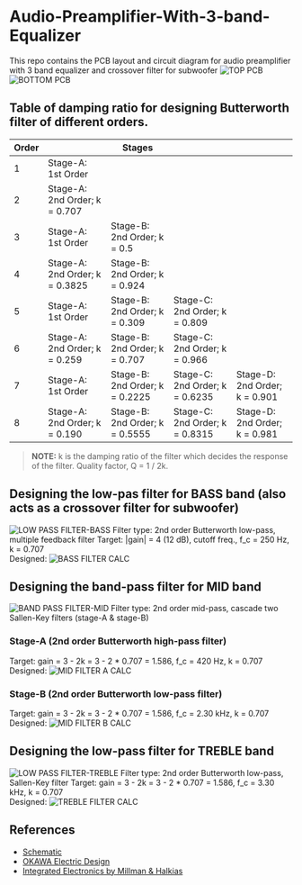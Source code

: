 # Audio-Preamplifier-With-3-band-Equalizer
This repo contains the PCB layout and circuit diagram for audio preamplifier with 3 band equalizer and crossover filter for subwoofer
![TOP PCB](./image/pcb-top.png)
![BOTTOM PCB](./image/pcb-bottom.png)

## Table of damping ratio for designing Butterworth filter of different orders.
|Order||Stages|||
|-----|------|------|-----|-----|
|1|Stage-A: <br/>1st Order||||
|2|Stage-A: 2nd Order; k = 0.707||||
|3|Stage-A: 1st Order|Stage-B: 2nd Order; k = 0.5|||
|4|Stage-A: 2nd Order; k = 0.3825|Stage-B: 2nd Order; k = 0.924|||
|5|Stage-A: 1st Order|Stage-B: 2nd Order; k = 0.309|Stage-C: 2nd Order; k = 0.809||
|6|Stage-A: 2nd Order; k = 0.259|Stage-B: 2nd Order; k = 0.707|Stage-C: 2nd Order; k = 0.966||
|7|Stage-A: 1st Order|Stage-B: 2nd Order; k = 0.2225|Stage-C: 2nd Order; k = 0.6235|Stage-D: 2nd Order; k = 0.901|
|8|Stage-A: 2nd Order; k = 0.190|Stage-B: 2nd Order; k = 0.5555|Stage-C: 2nd Order; k = 0.8315|Stage-D: 2nd Order; k = 0.981|
>**NOTE:** k is the damping ratio of the filter which decides the response of the filter. Quality factor, Q = 1 / 2k.

## Designing the low-pas filter for BASS band (also acts as a crossover filter for subwoofer)
![LOW PASS FILTER-BASS](./image/lpf-bass.png)
Filter type: 2nd order Butterworth low-pass, multiple feedback filter
Target: |gain| = 4 (12 dB), cutoff freq., f_c = 250 Hz, k = 0.707 <br/>
Designed:
![BASS FILTER CALC](./image/bass-filter-calc.png)

## Designing the band-pass filter for MID band
![BAND PASS FILTER-MID](./image/bpf-mid.png)
Filter type: 2nd order mid-pass, cascade two Sallen-Key filters (stage-A & stage-B)
### Stage-A (2nd order Butterworth high-pass filter)
Target: gain = 3 - 2k = 3 - 2 * 0.707 = 1.586, f_c = 420 Hz, k = 0.707 <br/>
Designed:
![MID FILTER A CALC](./image/mid-filter-a-calc.png)

### Stage-B (2nd order Butterworth low-pass filter)
Target: gain = 3 - 2k = 3 - 2 * 0.707 = 1.586, f_c = 2.30 kHz, k = 0.707 <br/>
Designed:
![MID FILTER B CALC](./image/mid-filter-b-calc.png)

## Designing the low-pass filter for TREBLE band
![LOW PASS FILTER-TREBLE](./image/lpf-treble.png)
Filter type: 2nd order Butterworth low-pass, Sallen-Key filter
Target: gain = 3 - 2k = 3 - 2 * 0.707 = 1.586, f_c = 3.30 kHz, k = 0.707 <br/>
Designed:
![TREBLE FILTER CALC](./image/treble-filter-calc.png)

## References
- [Schematic](./Schematic.pdf)
- [OKAWA Electric Design](http://sim.okawa-denshi.jp/en/Fkeisan.htm)
- [Integrated Electronics by Millman & Halkias](https://books.google.co.in/books/about/Integrated_Electronics.html?id=Qta8v9hJBMAC)
